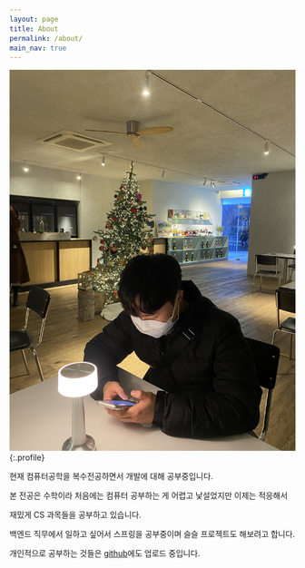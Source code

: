 ```yaml
---
layout: page
title: About
permalink: /about/
main_nav: true
---
```


![](/assets/profile.JPG "Profile Picture"){:.profile}

현재 컴퓨터공학을 복수전공하면서 개발에 대해 공부중입니다.

본 전공은 수학이라 처음에는 컴퓨터 공부하는 게 어렵고 낯설었지만 이제는 적응해서

재밌게 CS 과목들을 공부하고 있습니다.

백엔드 직무에서 일하고 싶어서 스프링을 공부중이며 슬슬 프로젝트도 해보려고 합니다.

개인적으로 공부하는 것들은 [github](https://github.com/iceprins)에도 업로드 중입니다.



[centrarium]: https://github.com/bencentra/centrarium
[bencentra]: http://bencentra.com
[jekyll]: https://github.com/jekyll/jekyll
